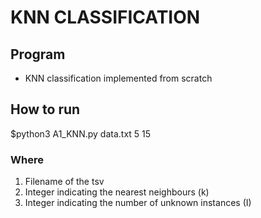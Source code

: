 # KNN CLASSIFICATION 

## Program

* KNN classification implemented from scratch

## How to run 

$python3 A1_KNN.py data.txt 5 15

### Where

1. Filename of the tsv
2. Integer indicating the nearest neighbours (k)
3. Integer indicating the number of unknown instances (I)
